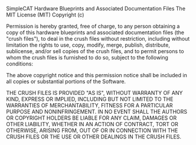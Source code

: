SimpleCAT Hardware Blueprints and Associated Documentation Files
The MIT License (MIT) Copyright (c)

Permission is hereby granted, free of charge, to any person obtaining a copy of this hardware blueprints and associated documentation files (the "crush files"), to deal in the crush files without restriction, including without limitation the rights to use, copy, modify, merge, publish, distribute, sublicense, and/or sell copies of the crush files, and to permit persons to whom the crush files is furnished to do so, subject to the following conditions:

The above copyright notice and this permission notice shall be included in all copies or substantial portions of the Software.

THE CRUSH FILES IS PROVIDED "AS IS", WITHOUT WARRANTY OF ANY KIND, EXPRESS OR IMPLIED, INCLUDING BUT NOT LIMITED TO THE WARRANTIES OF MERCHANTABILITY, FITNESS FOR A PARTICULAR PURPOSE AND NONINFRINGEMENT. IN NO EVENT SHALL THE AUTHORS OR COPYRIGHT HOLDERS BE LIABLE FOR ANY CLAIM, DAMAGES OR OTHER LIABILITY, WHETHER IN AN ACTION OF CONTRACT, TORT OR OTHERWISE, ARISING FROM, OUT OF OR IN CONNECTION WITH THE CRUSH FILES OR THE USE OR OTHER DEALINGS IN THE CRUSH FILES.
